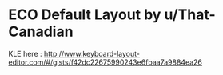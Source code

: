 # ECO Default Layout by u/That-Canadian

KLE here : http://www.keyboard-layout-editor.com/#/gists/f42dc22675990243e6fbaa7a9884ea26
